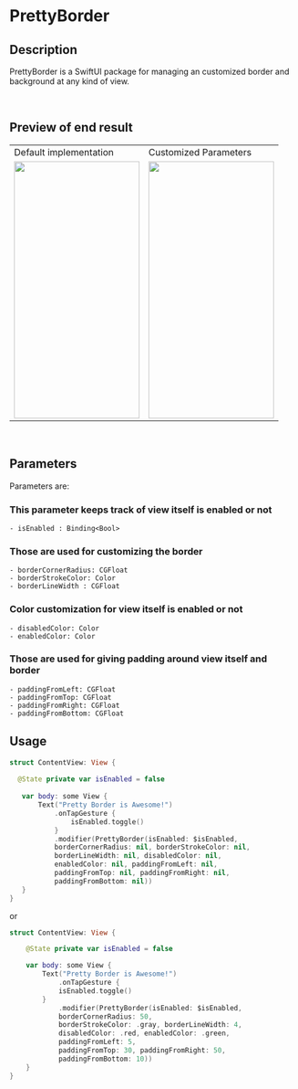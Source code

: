 # PrettyBorder

## Description
PrettyBorder is a SwiftUI package for managing an customized border and background at any kind of view.

<br>

## Preview of end result
<table>
  <tr>
    <td>Default implementation</td>
     <td>Customized Parameters</td>
  </tr>
  <tr>
    <td valign="top"><img src="https://i.imgur.com/BLwEYGl.gif" width="220" height="450" ></td>
    <td valign="top"><img src="https://i.imgur.com/OAYsNVn.gif" width="220" height="450"></td>
  </tr>
 </table>
 
 <br>
 
## Parameters
Parameters are:
### This parameter keeps track of view itself is enabled or not
```
- isEnabled : Binding<Bool> 
```

### Those are used for customizing the border
```
- borderCornerRadius: CGFloat
- borderStrokeColor: Color
- borderLineWidth : CGFloat
```

### Color customization for view itself is enabled or not 
```
- disabledColor: Color
- enabledColor: Color
```

### Those are used for giving padding around view itself and border
```
- paddingFromLeft: CGFloat
- paddingFromTop: CGFloat
- paddingFromRight: CGFloat 
- paddingFromBottom: CGFloat 
```


 ## Usage 
 ```Swift
struct ContentView: View {
    
   @State private var isEnabled = false
    
    var body: some View {
        Text("Pretty Border is Awesome!")
            .onTapGesture {
                isEnabled.toggle()
            }
            .modifier(PrettyBorder(isEnabled: $isEnabled,
            borderCornerRadius: nil, borderStrokeColor: nil,
            borderLineWidth: nil, disabledColor: nil, 
            enabledColor: nil, paddingFromLeft: nil,
            paddingFromTop: nil, paddingFromRight: nil, 
            paddingFromBottom: nil))
    }
}
```

or

```Swift
struct ContentView: View {

    @State private var isEnabled = false

    var body: some View {
        Text("Pretty Border is Awesome!")
            .onTapGesture {
            isEnabled.toggle()
        }
            .modifier(PrettyBorder(isEnabled: $isEnabled,
            borderCornerRadius: 50, 
            borderStrokeColor: .gray, borderLineWidth: 4,
            disabledColor: .red, enabledColor: .green, 
            paddingFromLeft: 5, 
            paddingFromTop: 30, paddingFromRight: 50, 
            paddingFromBottom: 10))
    }
}
```

